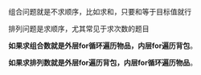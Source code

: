 
组合问题就是不求顺序，比如求和，只要和等于目标值就行

排列问题是求顺序，尤其常见于求次数的题目

**如果求组合数就是外层for循环遍历物品，内层for遍历背包**。

**如果求排列数就是外层for遍历背包，内层for循环遍历物品**。